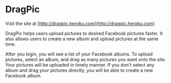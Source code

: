 # DragPic

Visit the site at 
[http://dragpic.heroku.com](http://dragpic.heroku.com)

DragPic helps users upload pictures to desired Facebook pictures faster. It also allows users to create a new album and upload pictures at the same time.

After you login, you will see a list of your Facebook albums. To upload pictures, select an album, and drag as many pictures you want onto the site. Your pictures will be uploaded in timely manner. If you don't select any album and drag your pictures directly, you will be able to create a new Facebook album. 
